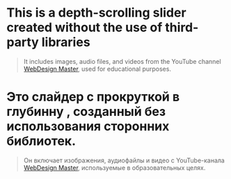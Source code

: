 # This is a depth-scrolling slider created without the use of third-party libraries
>It includes images, audio files, and videos from the YouTube channel [WebDesign Master](https://www.youtube.com/watch?v=GLbI7BGdQ3o), used for educational purposes.

# Это слайдер с  прокруткой в глубинну , созданный без использования сторонних библиотек.
>Он включает изображения, аудиофайлы и видео с YouTube-канала [WebDesign Master](https://www.youtube.com/watch?v=GLbI7BGdQ3o), используемые в образовательных целях.